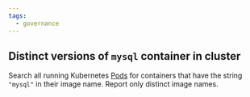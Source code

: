 ```yaml
---
tags:
  - governance
---
```


## Distinct versions of `mysql` container in cluster

Search all running Kubernetes [Pods][pod] for containers that have the string
`"mysql"` in their image name. Report only distinct image names.

[pod]: https://kubernetes.io/docs/concepts/workloads/pods/pod/
